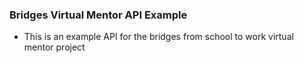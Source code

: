### Bridges Virtual Mentor API Example
- This is an example API for the bridges from school to work virtual mentor project
